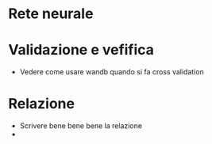 # Rete neurale

# Validazione e vefifica
* Vedere come usare wandb quando si fa cross validation

# Relazione
* Scrivere bene bene bene la relazione
*
